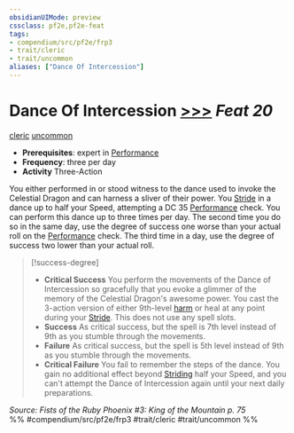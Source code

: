 ```yaml
---
obsidianUIMode: preview
cssclass: pf2e,pf2e-feat
tags:
- compendium/src/pf2e/frp3
- trait/cleric
- trait/uncommon
aliases: ["Dance Of Intercession"]
---
```

# Dance Of Intercession  [>>>](/rules/core-rulebook/chapter-9-playing-the-game.md#Actions "Three-Action") *Feat 20*  
[cleric](/rules/traits/cleric.md)  [uncommon](/rules/traits/uncommon.md)  

- **Prerequisites**: expert in [Performance](/compendium/skills.md#Performance)
- **Frequency**: three per day
- **Activity** Three-Action

You either performed in or stood witness to the dance used to invoke the Celestial Dragon and can harness a sliver of their power. You [Stride](/rules/actions/stride.md) in a dance up to half your Speed, attempting a DC 35 [Performance](/compendium/skills.md#Performance) check. You can perform this dance up to three times per day. The second time you do so in the same day, use the degree of success one worse than your actual roll on the [Performance](/compendium/skills.md#Performance) check. The third time in a day, use the degree of success two lower than your actual roll.

> [!success-degree] 
> - **Critical Success** You perform the movements of the Dance of Intercession so gracefully that you evoke a glimmer of the memory of the Celestial Dragon's awesome power. You cast the 3-action version of either 9th-level [harm](/compendium/spells/harm.md) or heal at any point during your [Stride](/rules/actions/stride.md). This does not use any spell slots.
> - **Success** As critical success, but the spell is 7th level instead of 9th as you stumble through the movements.
> - **Failure** As critical success, but the spell is 5th level instead of 9th as you stumble through the movements.
> - **Critical Failure** You fail to remember the steps of the dance. You gain no additional effect beyond [Striding](/rules/actions/stride.md) half your Speed, and you can't attempt the Dance of Intercession again until your next daily preparations.

*Source: Fists of the Ruby Phoenix #3: King of the Mountain p. 75*  
%% #compendium/src/pf2e/frp3 #trait/cleric #trait/uncommon %%